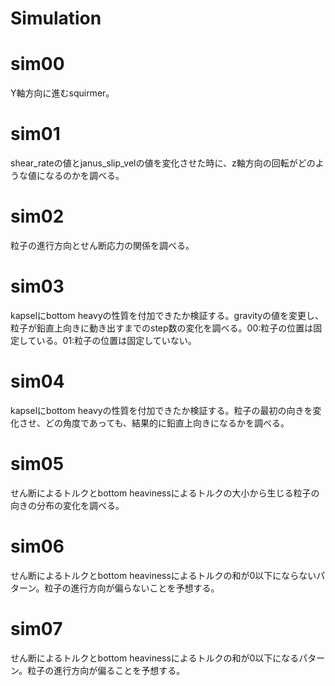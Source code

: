 # Simulation

# sim00
Y軸方向に進むsquirmer。

# sim01
shear_rateの値とjanus_slip_velの値を変化させた時に、z軸方向の回転がどのような値になるのかを調べる。

# sim02
粒子の進行方向とせん断応力の関係を調べる。

# sim03
kapselにbottom heavyの性質を付加できたか検証する。gravityの値を変更し、粒子が鉛直上向きに動き出すまでのstep数の変化を調べる。00:粒子の位置は固定している。01:粒子の位置は固定していない。

# sim04
kapselにbottom heavyの性質を付加できたか検証する。粒子の最初の向きを変化させ、どの角度であっても、結果的に鉛直上向きになるかを調べる。

# sim05
せん断によるトルクとbottom heavinessによるトルクの大小から生じる粒子の向きの分布の変化を調べる。

# sim06
せん断によるトルクとbottom heavinessによるトルクの和が0以下にならないパターン。粒子の進行方向が偏らないことを予想する。

# sim07
せん断によるトルクとbottom heavinessによるトルクの和が0以下になるパターン。粒子の進行方向が偏ることを予想する。